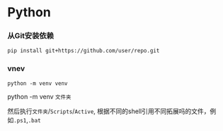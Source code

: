 Python
=======

### 从Git安装依赖

```shell
pip install git+https://github.com/user/repo.git
```

### vnev

```shell
python -m venv venv
```

python -m venv `文件夹`

然后执行`文件夹`/`Scripts`/`Active`, 根据不同的shell引用不同拓展吗的文件，例如`.ps1`,`.bat`

